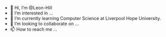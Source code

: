- 👋 Hi, I’m @Leon-Hill
- 👀 I’m interested in ...
- 🌱 I’m currently learning Computer Science at Liverpool Hope University.
- 💞️ I’m looking to collaborate on ...
- 📫 How to reach me ...

<!---
Leon-Hill/Leon-Hill is a ✨ special ✨ repository because its `README.md` (this file) appears on your GitHub profile.
You can click the Preview link to take a look at your changes.
--->
